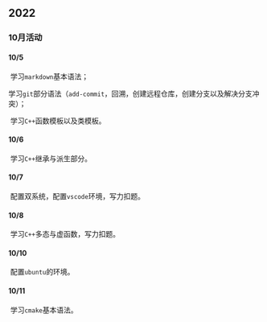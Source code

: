 

## 2022

### 10月活动

#### 10/5

​	学习`markdown`基本语法；

​	学习`git`部分语法（`add-commit`，回溯，创建远程仓库，创建分支以及解决分支冲突）；

​	学习`C++`函数模板以及类模板。

#### 10/6

​	学习`C++`继承与派生部分。

#### 10/7

​	配置双系统，配置`vscode`环境，写力扣题。

#### 10/8

​	学习`C++`多态与虚函数，写力扣题。

#### 10/10

​	配置`ubuntu`的环境。

#### 10/11

​	学习`cmake`基本语法。


